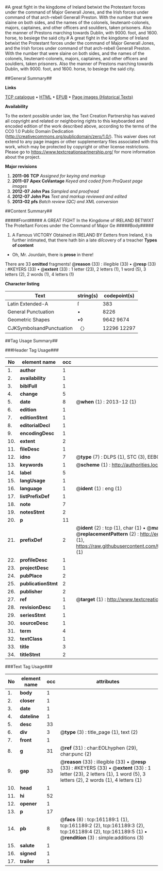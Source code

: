 #A great fight in the kingdome of Ireland betwixt the Protestant forces under the command of Major Generall Jones, and the Irish forces under command of that arch-rebell Generall Preston. With the number that were slaine on both sides, and the names of the colonels, lieutenant-colonels, majors, captaines, and other officers and souldiers, taken prisoners. Also the manner of Prestons marching towards Dublin, with 9000. foot, and 1600. horse, to besiege the said city.#
A great fight in the kingdome of Ireland betwixt the Protestant forces under the command of Major Generall Jones, and the Irish forces under command of that arch-rebell Generall Preston. With the number that were slaine on both sides, and the names of the colonels, lieutenant-colonels, majors, captaines, and other officers and souldiers, taken prisoners. Also the manner of Prestons marching towards Dublin, with 9000. foot, and 1600. horse, to besiege the said city.

##General Summary##

**Links**

[TCP catalogue](http://www.ota.ox.ac.uk/tcp/)  • 
[HTML](http://tei.it.ox.ac.uk/tcp/Texts-HTML/free/A93/A93349.html)  • 
[EPUB](http://tei.it.ox.ac.uk/tcp/Texts-EPUB/free/A93/A93349.epub) • 
[Page images (Historical Texts)](https://historicaltexts.jisc.ac.uk/eebo-99873310e)

**Availability**

To the extent possible under law, the Text Creation Partnership has waived all copyright and related or neighboring rights to this keyboarded and encoded edition of the work described above, according to the terms of the CC0 1.0 Public Domain Dedication (http://creativecommons.org/publicdomain/zero/1.0/). This waiver does not extend to any page images or other supplementary files associated with this work, which may be protected by copyright or other license restrictions. Please go to https://www.textcreationpartnership.org/ for more information about the project.

**Major revisions**

1. __2011-06__ __TCP__ *Assigned for keying and markup*
1. __2011-07__ __Apex CoVantage__ *Keyed and coded from ProQuest page images*
1. __2012-07__ __John Pas__ *Sampled and proofread*
1. __2012-07__ __John Pas__ *Text and markup reviewed and edited*
1. __2013-02__ __pfs__ *Batch review (QC) and XML conversion*

##Content Summary##

#####Front#####
A GREAT FIGHT In the Kingdome of IRELAND BETWIXT The Proteſtant Forces under the Command of Major Ge
#####Body#####

1. A Famous VICTORY Obtained in IRELAND
BY Eetters from Ireland, it is further intimated, that there hath bin a late diſcovery of a treacher
**Types of content**

  * Oh, Mr. Jourdain, there is **prose** in there!

There are 33 **omitted** fragments! 
 @__reason__ (33) : illegible (33)  •  @__resp__ (33) : #KEYERS (33)  •  @__extent__ (33) : 1 letter (23), 2 letters (1), 1 word (5), 3 letters (2), 2 words (1), 4 letters (1)

**Character listing**


|Text|string(s)|codepoint(s)|
|---|---|---|
|Latin Extended-A|ſ|383|
|General Punctuation|•|8226|
|Geometric Shapes|▪◊|9642 9674|
|CJKSymbolsandPunctuation|〈〉|12296 12297|

##Tag Usage Summary##

###Header Tag Usage###

|No|element name|occ|attributes|
|---|---|---|---|
|1.|__author__|1||
|2.|__availability__|1||
|3.|__biblFull__|1||
|4.|__change__|5||
|5.|__date__|8| @__when__ (1) : 2013-12 (1)|
|6.|__edition__|1||
|7.|__editionStmt__|1||
|8.|__editorialDecl__|1||
|9.|__encodingDesc__|1||
|10.|__extent__|2||
|11.|__fileDesc__|1||
|12.|__idno__|7| @__type__ (7) : DLPS (1), STC (3), EEBO-CITATION (1), PROQUEST (1), VID (1)|
|13.|__keywords__|1| @__scheme__ (1) : http://authorities.loc.gov/ (1)|
|14.|__label__|5||
|15.|__langUsage__|1||
|16.|__language__|1| @__ident__ (1) : eng (1)|
|17.|__listPrefixDef__|1||
|18.|__note__|7||
|19.|__notesStmt__|2||
|20.|__p__|11||
|21.|__prefixDef__|2| @__ident__ (2) : tcp (1), char (1)  •  @__matchPattern__ (2) : ([0-9\-]+):([0-9IVX]+) (1), (.+) (1)  •  @__replacementPattern__ (2) : http://eebo.chadwyck.com/downloadtiff?vid=$1&page=$2 (1), https://raw.githubusercontent.com/textcreationpartnership/Texts/master/tcpchars.xml#$1 (1)|
|22.|__profileDesc__|1||
|23.|__projectDesc__|1||
|24.|__pubPlace__|2||
|25.|__publicationStmt__|2||
|26.|__publisher__|2||
|27.|__ref__|1| @__target__ (1) : http://www.textcreationpartnership.org/docs/. (1)|
|28.|__revisionDesc__|1||
|29.|__seriesStmt__|1||
|30.|__sourceDesc__|1||
|31.|__term__|4||
|32.|__textClass__|1||
|33.|__title__|3||
|34.|__titleStmt__|2||


###Text Tag Usage###

|No|element name|occ|attributes|
|---|---|---|---|
|1.|__body__|1||
|2.|__closer__|1||
|3.|__date__|1||
|4.|__dateline__|1||
|5.|__desc__|33||
|6.|__div__|3| @__type__ (3) : title_page (1), text (2)|
|7.|__front__|1||
|8.|__g__|31| @__ref__ (31) : char:EOLhyphen (29), char:punc (2)|
|9.|__gap__|33| @__reason__ (33) : illegible (33)  •  @__resp__ (33) : #KEYERS (33)  •  @__extent__ (33) : 1 letter (23), 2 letters (1), 1 word (5), 3 letters (2), 2 words (1), 4 letters (1)|
|10.|__head__|1||
|11.|__hi__|52||
|12.|__opener__|1||
|13.|__p__|17||
|14.|__pb__|8| @__facs__ (8) : tcp:161189:1 (1), tcp:161189:2 (2), tcp:161189:3 (2), tcp:161189:4 (2), tcp:161189:5 (1)  •  @__rendition__ (3) : simple:additions (3)|
|15.|__salute__|1||
|16.|__signed__|1||
|17.|__trailer__|1||
